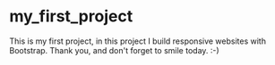 # my_first_project
 This is my first project, in this project I build responsive websites with Bootstrap.  Thank you, and don't forget to smile today. :-)
